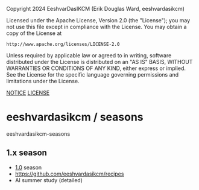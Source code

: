 Copyright 2024 EeshvarDasIKCM (Erik Douglas Ward, eeshvardasikcm)

Licensed under the Apache License, Version 2.0 (the "License");
you may not use this file except in compliance with the License.
You may obtain a copy of the License at

    http://www.apache.org/licenses/LICENSE-2.0

Unless required by applicable law or agreed to in writing, software
distributed under the License is distributed on an "AS IS" BASIS,
WITHOUT WARRANTIES OR CONDITIONS OF ANY KIND, either express or implied.
See the License for the specific language governing permissions and
limitations under the License.

[NOTICE](/NOTICE)
[LICENSE](/LICENSE)

# eeshvardasikcm / seasons
eeshvardasikcm-seasons

## 1.x season
- [1.0](https://github.com/eeshvardasikcm-workflow/version-support/releases/tag/1.0) season
- https://github.com/eeshvardasikcm/recipes
- AI summer study (detailed)
